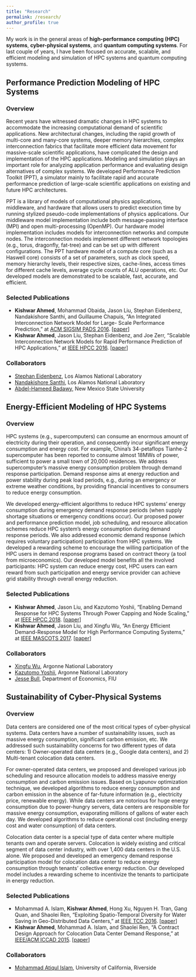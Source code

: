 ```yaml
---
title: "Research"
permalink: /research/
author_profile: true
---
```


My work is in the general areas of **high-performance computing (HPC) systems**, **cyber-physical systems**, and **quantum computing systems**. For last couple of years, I have been focused on accurate, scalable, and efficient modeling and simulation of HPC systems and quantum computing systems.

## Performance Prediction Modeling of HPC Systems

### Overview
Recent years have witnessed dramatic changes in HPC systems to accommodate the increasing computational demand of scientific applications. New architectural changes, including the rapid growth of multi-core and many-core systems, deeper memory hierarchies, complex interconnection fabrics that facilitate more efficient data movement for massive-scale scientific applications, have complicated the design and implementation of the HPC applications. Modeling and simulation plays an important role for analyzing application performance and evaluating design alternatives of complex systems. We developed Performance Prediction Toolkit (PPT), a simulator mainly to facilitate rapid and accurate performance prediction of large-scale scientific applications on existing and future HPC architectures.

PPT is a library of models of computational physics applications, middleware, and hardware that allows users to predict execution time by running stylized pseudo-code implementations of physics applications. Our middleware model implementation include both message-passing interface (MPI) and open multi-processing (OpenMP). Our hardware model implementation includes models for interconnection networks and compute nodes. The interconnection models implement different network topologies (e.g., torus, dragonfly, fat-tree) and can be set up with different configurations. The PPT hardware model of a compute core (such as a Haswell core) consists of a set of parameters, such as clock speed, memory hierarchy levels, their respective sizes, cache-lines, access times for different cache levels, average cycle counts of ALU operations, etc. Our developed models are demonstrated to be scalable, fast,  accurate, and efficient.

### Selected Publications
* **Kishwar Ahmed**, Mohammad Obaida, Jason Liu, Stephan Eidenbenz, Nandakishore Santhi, and Guillaume Chapuis, “An Integrated Interconnection Network Model for Large- Scale Performance Prediction,” at [ACM SIGSIM PADS 2016](https://www.acm-sigsim-pads.org/). [[paper](https://dl.acm.org/citation.cfm?id=2901396)]
* **Kishwar Ahmed**, Jason Liu, Stephan Eidenbenz, and Joe Zerr, “Scalable Interconnection Network Models for Rapid Performance Prediction of HPC Applications,” at [IEEE HPCC 2016](http://www.swinflow.org/confs/2016/hpcc/). [[paper](https://ieeexplore.ieee.org/document/7828492/)]

### Collaborators
* [Stephan Eidenbenz](https://www.lanl.gov/expertise/profiles/view/stephan-eidenbenz), Los Alamos National Laboratory
* [Nandakishore Santhi](https://cnls.lanl.gov/External/people/Nandakishore_Santhi.php), Los Alamos National Laboratory 
* [Abdel-Hameed Badawy](https://ece.nmsu.edu/faculty-staff/badawy/), New Mexico State University 

## Energy-Efficient Modeling of HPC Systems

### Overview
HPC systems (e.g., supercomputers) can consume an enormous amount of electricity during their operation, and consequently incur significant energy consumption and energy cost. For example, China’s 34-petaflops Tianhe-2 supercomputer has been reported to consume almost 18MWs of power, sufficient to power a small town of 20,000 residences. We address supercomputer’s massive energy consumption problem through demand response participation. Demand response aims at energy reduction and power stability during peak load periods, e.g., during an emergency or extreme weather conditions, by providing financial incentives to consumers to reduce energy consumption. 

We developed energy-efficient algorithms to reduce HPC systems’ energy consumption during emergency demand response periods (when supply shortage situations or emergency conditions occur). Our proposed power and performance prediction model, job scheduling, and resource allocation schemes reduce HPC system’s energy consumption during demand response periods. We also addressed economic demand response (which requires voluntary participation) participation from HPC systems. We developed a rewarding scheme to encourage the willing participation of the HPC users in demand response programs based on contract theory (a tool from microeconomics). Our developed model benefits all the involved participants: HPC system can reduce energy cost, HPC users can earn reward from such participation and energy service provider can achieve grid stability through overall energy reduction.

### Selected Publications
* **Kishwar Ahmed**, Jason Liu, and Kazutomo Yoshii, “Enabling Demand Response for HPC Systems Through Power Capping and Node Scaling,” at [IEEE HPCC 2018](https://cse.stfx.ca/~hpcc2018/). [[paper](https://kishwarbd.github.io/files/paper-hpcc18.pdf)]
*  **Kishwar Ahmed**, Jason Liu, and Xingfu Wu, “An Energy Efficient Demand-Response Model for High Performance Computing Systems,” at [IEEE MASCOTS 2017](https://mascots2017.cs.ucalgary.ca/). [[paper](https://ieeexplore.ieee.org/document/8107444/)]

### Collaborators
* [Xingfu Wu](https://www.anl.gov/profile/xingfu-wu), Argonne National Laboratory
* [Kazutomo Yoshii](https://www.mcs.anl.gov/~kazutomo/), Argonne National Laboratory
* [Jesse Bull](https://economics.fiu.edu/people/full-time-faculty/jesse-bull/), Department of Economics, FIU

## Sustainability of Cyber-Physical Systems
### Overview
Data centers are considered one of the most critical types of cyber-physical systems. Data centers have a number of sustainability issues, such as massive energy consumption, significant carbon emission, etc. We addressed such sustainability concerns for two different types of data centers: 1) Owner-operated data centers (e.g., Google data centers), and 2) Multi-tenant colocation data centers.

For owner-operated data centers, we proposed and developed various job scheduling and resource allocation models to address massive energy consumption and carbon emission issues. Based on Lyapunov optimization technique, we developed algorithms to reduce energy consumption and carbon emission in the absence of far-future information (e.g., electricity price, renewable energy). While data centers are notorious for huge energy consumption due to power-hungry servers, data centers are responsible for massive energy consumption, evaporating millions of gallons of water each day. We developed algorithms to reduce operational cost (including energy cost and water consumption) of data centers.

Colocation data center is a special type of data center where multiple tenants own and operate servers. Colocation is widely existing and critical segment of data center industry, with over 1,400 data centers in the U.S. alone. We proposed and developed an emergency demand response participation model for colocation data center to reduce energy consumption through tenants’ collective energy reduction. Our developed model includes a rewarding scheme to incentivize the tenants to participate in energy reduction.    

### Selected Publications
* Mohammad A. Islam, **Kishwar Ahmed**, Hong Xu, Nguyen H. Tran, Gang Quan, and Shaolei Ren, “Exploiting Spatio-Temporal Diversity for Water Saving in Geo-Distributed Data Centers,” at [IEEE TCC 2016](https://www.computer.org/web/tcc). [[paper](https://ieeexplore.ieee.org/document/7420641/)]
* **Kishwar Ahmed**, Mohammad A. Islam, and Shaolei Ren, “A Contract Design Approach for Colocation Data Center Demand Response,” at [IEEE/ACM ICCAD 2015](https://iccad.com/). [[paper](https://ieeexplore.ieee.org/document/7372629/)]

### Collaborators
* [Mohammad Atiqul Islam](http://www.mohammadatiqulislam.com/), University of California, Riverside

